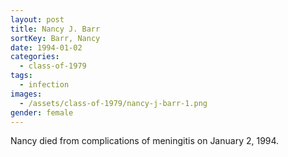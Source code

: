 ```yaml
---
layout: post
title: Nancy J. Barr
sortKey: Barr, Nancy
date: 1994-01-02
categories:
  - class-of-1979
tags:
  - infection
images:
  - /assets/class-of-1979/nancy-j-barr-1.png
gender: female
---
```


Nancy died from complications of meningitis on January 2, 1994.

